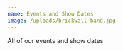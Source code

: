 ```yaml
---
name: Events and Show Dates
image: /uploads/brickwall-band.jpg
---
```

All of our events and show dates
